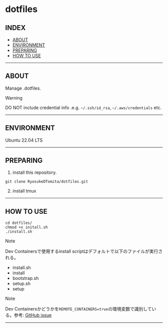 # dotfiles

## INDEX

- [ABOUT](#about)
- [ENVIRONMENT](#environment)
- [PREPARING](#preparing)
- [HOW TO USE](#how-to-use)

---

## ABOUT

Manage .dotfiles.

> [!WARNING]
> DO NOT include credential info .e.g. `~/.ssh/id_rsa`, `~/.aws/credentials` etc.

---

## ENVIRONMENT

Ubuntu 22.04 LTS

---

## PREPARING

1. install this repository.

```shell
git clone RyosukeDTomita/dotfiles.git
```

2. install tmux

---

## HOW TO USE

```shell
cd dotfiles/
chmod +x initall.sh
./install.sh
```

> [!NOTE]
> Dev Containersで使用するinstall scriptはデフォルトで以下のファイルが実行される。
> - install.sh
> - install
> - bootstrap.sh
> - setup.sh
> - setup

> [!NOTE]
> Dev Containersかどうかを`REMOTE_CONTAINERS=true`の環境変数で識別している。参考: [GitHub issue](https://github.com/microsoft/vscode-remote-release/issues/3517)

---
